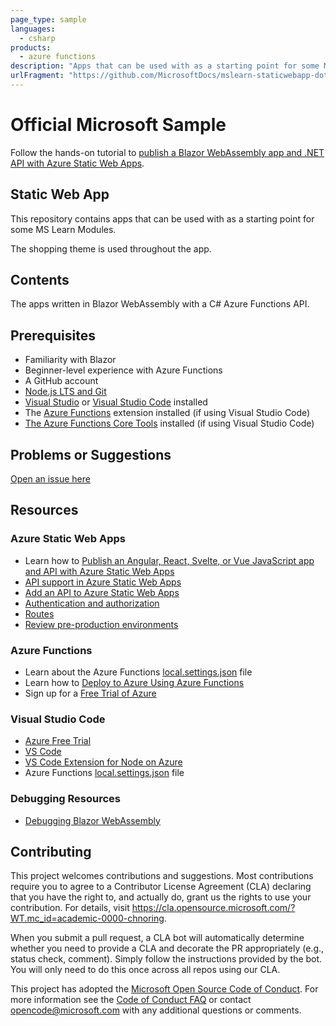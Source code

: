 ```yaml
---
page_type: sample
languages:
  - csharp
products:
  - azure functions
description: "Apps that can be used with as a starting point for some MS Learn Modules."
urlFragment: "https://github.com/MicrosoftDocs/mslearn-staticwebapp-dotnet"
---
```


# Official Microsoft Sample

Follow the hands-on tutorial to [publish a Blazor WebAssembly app and .NET API with Azure Static Web Apps](https://docs.microsoft.com/learn/modules/publish-app-service-static-web-app-api/?WT.mc_id=academic-0000-chnoring).

## Static Web App

This repository contains apps that can be used with as a starting point for some MS Learn Modules.

The shopping theme is used throughout the app.

## Contents

The apps written in Blazor WebAssembly with a C# Azure Functions API.

## Prerequisites

- Familiarity with Blazor
- Beginner-level experience with Azure Functions
- A GitHub account
- [Node.js LTS and Git](https://nodejs.org/)
- [Visual Studio](https://visualstudio.microsoft.com/vs/?WT.mc_id=academic-0000-chnoring) or [Visual Studio Code](https://code.visualstudio.com/?WT.mc_id=academic-0000-chnoring) installed
- The [Azure Functions](https://marketplace.visualstudio.com/items?itemName=ms-azuretools.vscode-azurefunctions%3Fwt.mc_id%3Dmslearn_staticwebapp-github-aapowell&WT.mc_id=academic-0000-chnoring) extension installed (if using Visual Studio Code)
- [The Azure Functions Core Tools](https://docs.microsoft.com/azure/azure-functions/functions-run-local?WT.mc_id=academic-0000-chnoring) installed (if using Visual Studio Code)

## Problems or Suggestions

[Open an issue here](https://github.com/MicrosoftDocs/mslearn-staticwebapp-dotnet/issues)

## Resources

### Azure Static Web Apps

- Learn how to [Publish an Angular, React, Svelte, or Vue JavaScript app and API with Azure Static Web Apps](https://docs.microsoft.com/learn/modules/publish-app-service-static-web-app-api-dotnet?WT.mc_id=academic-0000-chnoring)
- [API support in Azure Static Web Apps](https://docs.microsoft.com/azure/static-web-apps/apis?WT.mc_id=academic-0000-chnoring)
- [Add an API to Azure Static Web Apps](https://docs.microsoft.com/azure/static-web-apps/add-api?WT.mc_id=academic-0000-chnoring)
- [Authentication and authorization](https://docs.microsoft.com/azure/static-web-apps/authentication-authorization?WT.mc_id=academic-0000-chnoring)
- [Routes](https://docs.microsoft.com/azure/static-web-apps/routes?WT.mc_id=academic-0000-chnoring)
- [Review pre-production environments](https://docs.microsoft.com/azure/static-web-apps/review-publish-pull-requests?WT.mc_id=academic-0000-chnoring)

### Azure Functions

- Learn about the Azure Functions [local.settings.json](https://docs.microsoft.com/azure/azure-functions/functions-run-local?WT.mc_id=academic-0000-chnoring#local-settings-file?wt.mc_id=mslearn_staticwebapp-github-aapowell) file
- Learn how to [Deploy to Azure Using Azure Functions](https://code.visualstudio.com/tutorials/functions-extension/getting-started?WT.mc_id=academic-0000-chnoring)
- Sign up for a [Free Trial of Azure](https://azure.microsoft.com/free/?WT.mc_id=academic-0000-chnoring)

### Visual Studio Code

- [Azure Free Trial](https://azure.microsoft.com/free/?WT.mc_id=academic-0000-chnoring)
- [VS Code](https://code.visualstudio.com/?WT.mc_id=academic-0000-chnoring)
- [VS Code Extension for Node on Azure](https://marketplace.visualstudio.com/items?itemName=ms-vscode.vscode-node-azure-pack&WT.mc_id=academic-0000-chnoring)
- Azure Functions [local.settings.json](https://docs.microsoft.com/azure/azure-functions/functions-run-local?WT.mc_id=academic-0000-chnoring#local-settings-file?WT.mc_id=mslearn_staticwebapp-github-aapowell) file

### Debugging Resources

- [Debugging Blazor WebAssembly](https://docs.microsoft.com/aspnet/core/blazor/debug?WT.mc_id=academic-0000-chnoring)

## Contributing

This project welcomes contributions and suggestions. Most contributions require you to agree to a
Contributor License Agreement (CLA) declaring that you have the right to, and actually do, grant us
the rights to use your contribution. For details, visit https://cla.opensource.microsoft.com/?WT.mc_id=academic-0000-chnoring.

When you submit a pull request, a CLA bot will automatically determine whether you need to provide
a CLA and decorate the PR appropriately (e.g., status check, comment). Simply follow the instructions
provided by the bot. You will only need to do this once across all repos using our CLA.

This project has adopted the [Microsoft Open Source Code of Conduct](https://opensource.microsoft.com/codeofconduct/?WT.mc_id=academic-0000-chnoring).
For more information see the [Code of Conduct FAQ](https://opensource.microsoft.com/codeofconduct/faq/?WT.mc_id=academic-0000-chnoring) or
contact [opencode@microsoft.com](mailto:opencode@microsoft.com) with any additional questions or comments.
